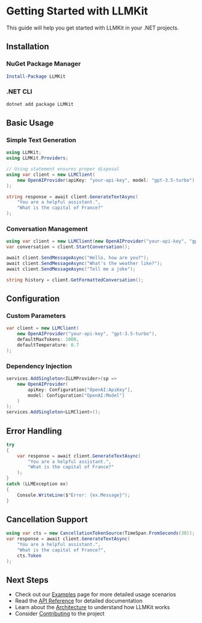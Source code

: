 # Getting Started with LLMKit

This guide will help you get started with LLMKit in your .NET projects.

## Installation

### NuGet Package Manager
```powershell
Install-Package LLMKit
```

### .NET CLI
```bash
dotnet add package LLMKit
```

## Basic Usage

### Simple Text Generation
```csharp
using LLMKit;
using LLMKit.Providers;

// Using statement ensures proper disposal
using var client = new LLMClient(
    new OpenAIProvider(apiKey: "your-api-key", model: "gpt-3.5-turbo")
);

string response = await client.GenerateTextAsync(
    "You are a helpful assistant.",
    "What is the capital of France?"
);
```

### Conversation Management
```csharp
using var client = new LLMClient(new OpenAIProvider("your-api-key", "gpt-3.5-turbo"));
var conversation = client.StartConversation();

await client.SendMessageAsync("Hello, how are you?");
await client.SendMessageAsync("What's the weather like?");
await client.SendMessageAsync("Tell me a joke");

string history = client.GetFormattedConversation();
```

## Configuration

### Custom Parameters
```csharp
var client = new LLMClient(
    new OpenAIProvider("your-api-key", "gpt-3.5-turbo"),
    defaultMaxTokens: 1000,
    defaultTemperature: 0.7
);
```

### Dependency Injection
```csharp
services.AddSingleton<ILLMProvider>(sp => 
    new OpenAIProvider(
        apiKey: Configuration["OpenAI:ApiKey"],
        model: Configuration["OpenAI:Model"]
    )
);
services.AddSingleton<LLMClient>();
```

## Error Handling

```csharp
try
{
    var response = await client.GenerateTextAsync(
        "You are a helpful assistant.",
        "What is the capital of France?"
    );
}
catch (LLMException ex)
{
    Console.WriteLine($"Error: {ex.Message}");
}
```

## Cancellation Support

```csharp
using var cts = new CancellationTokenSource(TimeSpan.FromSeconds(30));
var response = await client.GenerateTextAsync(
    "You are a helpful assistant.",
    "What is the capital of France?",
    cts.Token
);
```

## Next Steps

- Check out our [Examples](Examples) page for more detailed usage scenarios
- Read the [API Reference](API-Reference) for detailed documentation
- Learn about the [Architecture](Architecture) to understand how LLMKit works
- Consider [Contributing](Contributing) to the project 